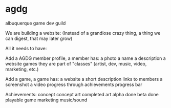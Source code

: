 agdg
====

albuquerque game dev guild


We are building a website:
(Instead of a grandiose crazy thing, a thing we can digest, that may later grow)

All it needs to have:

Add a AGDG member profile, a member has:
  a photo
  a name
  a description
  a website
  games they are part of
  "classes" (artist, dev, music, video, marketing, etc.)  

Add a game, a game has:
  a website
  a short description
  links to members
  a screenshot
  a video
  progress through achievements
  progress bar
  
Achievements:
  concept
  concept art
  completed art
  alpha done
  beta done
  playable game
  marketing
  music/sound
